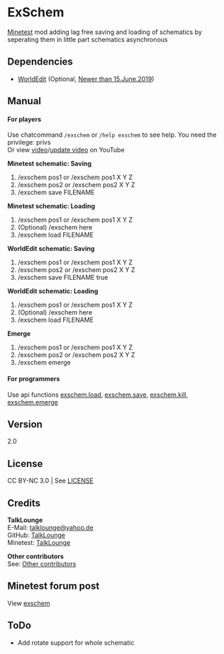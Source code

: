 # ExSchem
[Minetest](https://www.minetest.net/ "Link to minetest.net") mod adding lag free saving and loading of schematics by seperating them in little part schematics asynchronous

## Dependencies
* [WorldEdit](https://forum.minetest.net/viewtopic.php?t=572 "Link to WorldEdit mod in the minetest forum") (Optional, [Newer than 15.June.2019](https://github.com/TalkLounge/exschem/blob/master/init.lua#L132 "Link to explanation"))

## Manual
#### For players
Use chatcommand `/exschem` or `/help exschem` to see help. You need the privilege: privs  
Or view [video](https://www.youtube.com/watch?v=2aXFCvwbCTE "Link to YouTube video")/[update video](https://www.youtube.com/watch?v=7ddLBhSGVSE "Link to YouTube update video") on YouTube

**Minetest schematic: Saving**
1. /exschem pos1 or /exschem pos1 X Y Z
2. /exschem pos2 or /exschem pos2 X Y Z
3. /exschem save FILENAME

**Minetest schematic: Loading**
1. /exschem pos1 or /exschem pos1 X Y Z
2. (Optional) /exschem here
3. /exschem load FILENAME

**WorldEdit schematic: Saving**
1. /exschem pos1 or /exschem pos1 X Y Z
2. /exschem pos2 or /exschem pos2 X Y Z
3. /exschem save FILENAME true

**WorldEdit schematic: Loading**
1. /exschem pos1 or /exschem pos1 X Y Z
2. (Optional) /exschem here
3. /exschem load FILENAME

**Emerge**
1. /exschem pos1 or /exschem pos1 X Y Z
2. /exschem pos2 or /exschem pos2 X Y Z
3. /exschem emerge

#### For programmers
Use api functions [exschem.load](https://github.com/TalkLounge/exschem/blob/master/init.lua#L144 "Link to exschem.load function"), [exschem.save](https://github.com/TalkLounge/exschem/blob/master/init.lua#L78 "Link to exschem.save"), [exschem.kill](https://github.com/TalkLounge/exschem/blob/master/init.lua#L182 "Link to exschem.kill"), [exschem.emerge](https://github.com/TalkLounge/exschem/blob/master/init.lua#L212 "Link to exschem.emerge")

## Version
2.0

## License
CC BY-NC 3.0 | See [LICENSE](https://github.com/TalkLounge/exschem/blob/master/LICENSE.md "Link to LICENSE.md")

## Credits
**TalkLounge**  
E-Mail: talklounge@yahoo.de  
GitHub: [TalkLounge](https://github.com/TalkLounge/ "Link to TalkLounge's GitHub account")  
Minetest: [TalkLounge](https://forum.minetest.net/memberlist.php?mode=viewprofile&u=20862 "Link to TalkLounge's Minetest Forum account")

**Other contributors**  
See: [Other contributors](https://github.com/TalkLounge/exschem/graphs/contributors "Link to other contributors")

## Minetest forum post
View [exschem](https://forum.minetest.net/viewtopic.php?f=9&t=22794 "Link to exschem post in the minetest forum")

## ToDo
* Add rotate support for whole schematic
